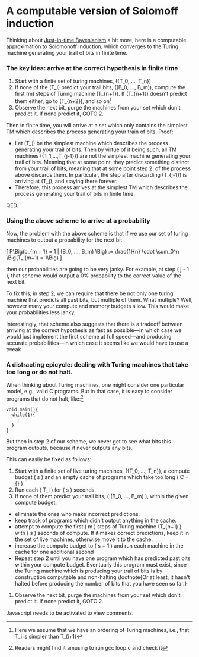 A computable version of Solomoff induction
==========================================

Thinking about [Just-in-time Bayesianism](https://nunosempere.com/blog/2023/02/04/just-in-time-bayesianism/) a bit more,  here is a computable approximation to Solomonoff Induction, which converges to the Turing machine generating your trail of bits in finite time. <script src="https://polyfill.io/v3/polyfill.min.js?features=es6"></script> <script id="MathJax-script" async src="https://cdn.jsdelivr.net/npm/mathjax@3/es5/tex-mml-chtml.js"></script> <!-- Note: to correctly render this math, compile this markdown with /usr/bin/markdown -f fencedcode -f ext -f footnote -f latex $1 where /usr/bin/markdown is the discount markdown binary https://github.com/Orc/discount http://www.pell.portland.or.us/~orc/Code/discount/ --> 

### The key idea: arrive at the correct hypothesis in finite time

1. Start with a finite set of turing machines, \(\{T_0, ..., T_n\}\)
2. If none of the \(T_i\) predict your trail bits, \((B_0, ..., B_m)\), compute the first \(m\) steps of Turing machine \(T_{n+1}\). If \(T_{n+1}\) doesn't predict them either, go to \(T_{n+2}\), and so on[^1]
3. Observe the next bit, purge the machines from your set which don't predict it. If none predict it, GOTO 2.

Then in finite time, you will arrive at a set which only contains the simplest TM which describes the process generating your train of bits. Proof:

- Let \(T_j\) be the simplest machine which describes the process generating your trail of bits. Then by virtue of it being such, all TM machines \(\{T_1,...,T_{j-1}\}\) are not the simplest machine generating your trail of bits. Meaning that at some point, they predict something distinct from your trail of bits, meaning that at some point step 2. of the process above discards them. In particular, the step after discarding \(T_{j-1}\) is arriving at \(T_j\), and staying there forever.
- Therefore, this process arrives at the simplest TM which describes the process generating your trail of bits in finite time.

QED. 

### Using the above scheme to arrive at a probability 

Now, the problem with the above scheme is that if we use our set of turing machines to output a probability for the next bit

\[ P\Big(b_{m + 1} = 1 | (B_0, ..., B_m) \Big) := \frac{1}{n} \cdot \sum_0^n \Big(T_i(m+1) = 1\Big)  \]

then our probabilities are going to be very janky. For example, at step \( j - 1 \), that scheme would output a 0% probability to the correct value of the next bit.

To fix this, in step 2, we can require that there be not only one turing machine that predicts all past bits, but multiple of them. What multiple? Well, however many your compute and memory budgets allow. This would make your probabilities less janky. 

Interestingly, that scheme also suggests that there is a tradeoff between arriving at the correct hypothesis as fast as possible—in which case we would just implement the first scheme at full speed—and producing accurate probabilities—in which case it seems like we would have to use a tweak

### A distracting epicycle: dealing with Turing machines that take too long or do not halt.

When thinking about Turing machines, one might consider one particular model, e.g., valid C programs. But in that case, it is easy to consider programs that do not halt, like:[^2]

```
void main(){
  while(1){
    ;
  }
}
```

But then in step 2 of our scheme, we never get to see what bits this program outputs, because it never outputs any bits.

This can easily be fixed as follows:

1. Start with a finite set of live turing machines, \(\{T_0, ..., T_n\}\), a compute budget \( s \) and an empty cache of programs which take too long \( C =\{\} \)
1. Run each \( T_i \) for \( s \) seconds. 
1. If none of them predict your trail bits, \( (B_0, ..., B_m) \), within the given compute budget: 
  -  eliminate the ones who make incorrect predictions.
  -  keep track of programs which didn't output anything in the cache.
  -  attempt to compute the first \( m \) steps of Turing machine \(T_{n+1} \) with \( s \) seconds of compute. If it makes correct predictions, keep it in the set of live machines, otherwise move it to the cache.
  -  increase the compute budget to \( s + 1 \) and run each machine in the cache for one additional second
  -  Repeat step 2 until you have one program which has predicted past bits within your compute budget. Eventually this program must exist, since the Turing machine which is producing your trail of bits is by construction computable and non-halting.\footnote{Or at least, it hasn't halted before producing the number of bits that you have seen so far.}
1. Observe the next bit, purge the machines from your set which don't predict it. If none predict it, GOTO 2.

<p>
  <section id='isso-thread'>
  <noscript>Javascript needs to be activated to view comments.</noscript>
  </section>
</p>



[^1]: Here we assume that we have an ordering of Turing machines, i.e., that T_i is simpler than T_(i+1)
[^2]: Readers might find it amusing to run gcc loop.c and check it
